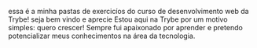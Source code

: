 essa é a minha pastas de exercicíos do curso de desenvolvimento web da Trybe! seja bem vindo e aprecie
Estou aqui na Trybe por um motivo simples: quero crescer! Sempre fui apaixonado por aprender e pretendo potencializar meus conhecimentos na área da tecnologia.
